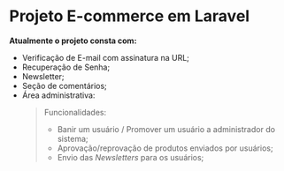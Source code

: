 <h1>Projeto E-commerce em Laravel</h1>
<b>Atualmente o projeto consta com: </b><br/>

- Verificação de E-mail com assinatura na URL;
- Recuperação de Senha;
- Newsletter;
- Seção de comentários;
- Área administrativa:
   >Funcionalidades:
   > - Banir um usuário / Promover um usuário a administrador do sistema;
   > - Aprovação/reprovação de produtos enviados por usuários;
   > - Envio das _Newsletters_ para os usuários;
